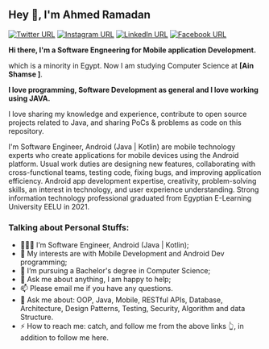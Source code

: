 ## Hey 👋, I'm Ahmed Ramadan

[![Twitter URL](https://img.shields.io/static/v1?color=red&label=Twitter%20&logo=twitter&logoColor=white&style=for-the-badge&message=Follow)](https://twitter.com/rmdaniii4)
[![Instagram URL](https://img.shields.io/static/v1?color=red&label=Instagram&logo=Instagram&logoColor=white&style=for-the-badge&message=follow)](https://www.instagram.com/a7_med_01)
[![LinkedIn URL](https://img.shields.io/static/v1?color=red&label=linkedin&logo=linkedin&logoColor=white&style=for-the-badge&message=Connect)](https://www.linkedin.com/in/ahmed-ramadan-539b72150)
[![Facebook URL](https://img.shields.io/static/v1?color=red&label=Facebook&logo=Facebook&logoColor=white&style=for-the-badge&message=Connect)](https://web.facebook.com/profile.php?id=100005190047714)

**Hi there, I'm a **Software Engneering** for Mobile **application Development**.**

which is a minority in Egypt. Now I am studying Computer Science at **[Ain Shamse ]**.

**I love programming, Software Development as general and I love working using JAVA.**

I love sharing my knowledge and experience, contribute to open source projects related to Java, and sharing PoCs & problems as code on this repository.

I'm  Software Engineer, Android (Java | Kotlin) are mobile technology experts who create applications for mobile devices using the Android platform. Usual work duties are designing new features, collaborating with cross-functional teams, testing code, fixing bugs, and improving application efficiency. Android app development expertise, creativity, problem-solving skills, an interest in technology, and user experience understanding. Strong information technology professional graduated from Egyptian E-Learning University EELU in 2021. 


### Talking about Personal Stuffs:

- 👨🏽‍💻 I’m Software Engineer, Android (Java | Kotlin); 
- 🤔 My interests are with Mobile Development and Android Dev programming;
- 💼 I’m pursuing a Bachelor's degree in Computer Science;
- 💬 Ask me about anything, I am happy to help;
- 📫 Please email me if you have any questions.
- 🎯 Ask me about: OOP, Java, Mobile, RESTful APIs, Database, Architecture, Design Patterns, Testing, Security, Algorithm and data Structure.
- ⚡ How to reach me: catch, and follow me from the above links 👆, in addition to follow me here.

>>>>>>>>>>>>>>>>>>>>>>>>>>>>>>>>>>>>>>>>>>>>>>>>>>>>>>>>>>>>>>>>>>>>>>>>>>
